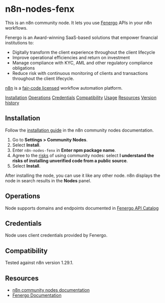 # n8n-nodes-fenx

This is an n8n community node. It lets you use [Fenergo](https://www.fenergo.com) APIs in your n8n workflows.

Fenergo is an Award-winning SaaS-based solutions that empower financial institutions to:

- Digitally transform the client experience throughout the client lifecycle
- Improve operational efficiencies and return on investment
- Manage compliance with KYC, AML and other regulatory compliance obligations
- Reduce risk with continuous monitoring of clients and transactions throughout the client lifecycle.

[n8n](https://n8n.io/) is a [fair-code licensed](https://docs.n8n.io/reference/license/) workflow automation platform.

[Installation](#installation)
[Operations](#operations)
[Credentials](#credentials)
[Compatibility](#compatibility)
[Usage](#usage)
[Resources](#resources)
[Version history](#version-history)

## Installation

Follow the [installation guide](https://docs.n8n.io/integrations/community-nodes/installation/) in the n8n community nodes documentation.

1. Go to **Settings > Community Nodes**.
2. Select **Install**.
3. Enter `n8n-nodes-fenx` in **Enter npm package name**.
4. Agree to the [risks](https://docs.n8n.io/integrations/community-nodes/risks/) of using community nodes: select **I understand the risks of installing unverified code from a public source**.
5. Select **Install**.

After installing the node, you can use it like any other node. n8n displays the node in search results in the **Nodes** panel.

## Operations

Node supports domains and endpoints documented in [Fenergo API Catalog](https://docs.fenergox.com/api-docs)

## Credentials

Node uses client credentials provided by Fenergo.

## Compatibility

Tested against n8n version 1.29.1.

## Resources

* [n8n community nodes documentation](https://docs.n8n.io/integrations/community-nodes/)
* [Fenergo Documentation](https://docs.fenergox.com/home)
